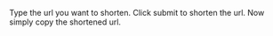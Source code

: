 Type the url you want to shorten.
Click submit to shorten the url.
Now simply copy the shortened url.
